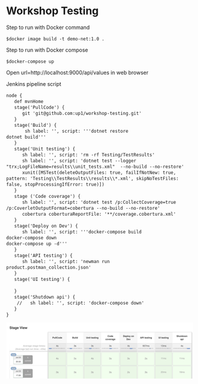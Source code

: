 # Workshop Testing

Step to run with Docker command
```
$docker image build -t demo-net:1.0 .
```

Step to run with Docker compose
```
$docker-compose up
```

Open url=http://localhost:9000/api/values in web browser

Jenkins pipeline script
```
node {
   def mvnHome
   stage('PullCode') { 
      git 'git@github.com:up1/workshop-testing.git'
   }
   stage('Build') {
       sh label: '', script: '''dotnet restore
dotnet build'''
   }
   stage('Unit testing') {
      sh label: '', script: 'rm -rf Testing/TestResults'
      sh label: '', script: 'dotnet test --logger "trx;LogFileName=results\\unit_tests.xml"  --no-build --no-restore'
      xunit([MSTest(deleteOutputFiles: true, failIfNotNew: true, pattern: 'Testing\\TestResults\\results\\*.xml', skipNoTestFiles: false, stopProcessingIfError: true)])
   }
   stage ('Code coverage') {
      sh label: '', script: 'dotnet test /p:CollectCoverage=true /p:CoverletOutputFormat=cobertura --no-build --no-restore' 
      cobertura coberturaReportFile: '**/coverage.cobertura.xml'
   }
   stage('Deploy on Dev') {
      sh label: '', script: '''docker-compose build
docker-compose down
docker-compose up -d'''
   }
   stage('API testing') {
      sh label: '', script: 'newman run product.postman_collection.json'
   }
   stage('UI testing') {
      
   }
   stage('Shutdown api') {
    //   sh label: '', script: 'docker-compose down'
   }
}
```

![Process](https://raw.githubusercontent.com/up1/workshop-testing/master/process.png)

